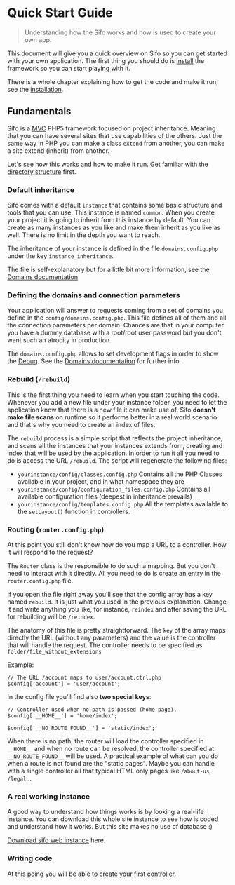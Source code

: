 Quick Start Guide
=================
> Understanding how the Sifo works and how is used to create your own app.

This document will give you a quick overview on Sifo so you can get started with your own application. The first thing you
should do is [install] the framework so you can start playing with it.

There is a whole chapter explaining how to get the code and make it run, see the [installation].

Fundamentals
------------
Sifo is a [MVC](/quick-start/what-is-mvc) PHP5 framework focused on project inheritance. Meaning that you can have several sites that use capabilities
of the others. Just the same way in PHP you can make a class `extend` from another, you can make a site extend (inherit) from another.

Let's see how this works and how to make it run. Get familiar with the [directory structure](/quick-start/directory-structure) first.

### Default inheritance
Sifo comes with a default `instance` that contains some basic structure and tools that you can use. This instance is named
`common`. When you create your project it is going to inherit from this instance by default. You can create as many instances
as you like and make them inherit as you like as well. There is no limit in the depth you want to reach.

The inheritance of your instance is defined in the file `domains.config.php` under the key `instance_inheritance`.

The file is self-explanatory but for a little bit more information, see the [Domains documentation](/API/Domains)

### Defining the domains and connection parameters
Your application will answer to requests coming from a set of domains you define in the `config/domains.config.php`. This
file defines all of them and all the connection parameters per domain. Chances are that in your computer you have a dummy
database with a root/root user password but you don't want such an atrocity in production.

The `domains.config.php` allows to set development flags in order to show the [Debug](/API/Debug). See the
[Domains documentation](/API/Domains) for further info.


### Rebuild (`/rebuild`)
This is the first thing you need to learn when you start touching the code. Whenever you add a new file under your
instance folder, you need to let the application know that there is a new file it can make use of. Sifo **doesn't make
file scans** on runtime so it performs better in a real world scenario and that's why you need to create an index of files.

The `rebuild` process is a simple script that reflects the project inheritance, and scans all the instances that your
instances extends from, creating and index that will be used by the application. In order to run it all you need to do
is access the URL `/rebuild`. The script will regenerate the following files:

* `yourinstance/config/classes.config.php` Contains all the PHP Classes available in your project, and in what namespace they are
* `yourinstance/config/configuration_files.config.php` Contains all available configuration files (deepest in inheritance prevails)
* `yourinstance/config/templates.config.php` All the templates available to the `setLayout()` function in controllers.

### Routing (`router.config.php`)
At this point you still don't know how do you map a URL to a controller. How it will respond to the request?

The `Router` class is the responsible to do such a mapping. But you don't need to interact with it directly. All you need
to do is create an entry in the `router.config.php` file.

If you open the file right away you'll see that the config array has a key named `rebuild`. It is just what you used in the
previous explanation. Change it and write anything you like, for instance, `reindex` and after saving the URL for rebuilding
will be `/reindex`.

The anatomy of this file is pretty straightforward. The `key` of the array maps directly the URL (without any parameters)
and the value is the controller that will handle the request. The controller needs to be specified as `folder/file_without_extensions`

Example:

    // The URL /account maps to user/account.ctrl.php
    $config['account'] = 'user/account';

In the config file you'll find also **two special keys**:

    // Controller used when no path is passed (home page).
    $config['__HOME__'] = 'home/index';

    $config['__NO_ROUTE_FOUND__'] = 'static/index';

When there is no path, the router will load the controller specified in `__HOME__` and when no route can be resolved,
the controller specified at `__NO_ROUTE_FOUND__` will be used. A practical example of what can you do when a route is not
found are the "static pages". Maybe you can handle with a single controller all that typical HTML only pages like `/about-us`,
`/legal`...

### A real working instance
A good way to understand how things works is by looking a real-life instance. You can download this whole site instance
to see how is coded and understand how it works. But this site makes no use of database :)

[Download sifo web instance](https://github.com/alombarte/sifo-web) here.

### Writing code
At this poing you will be able to create your [first controller].


[download]: /download
[install]: /installation
[installation]: /installation
[first controller]: /quick-start/first-controller
